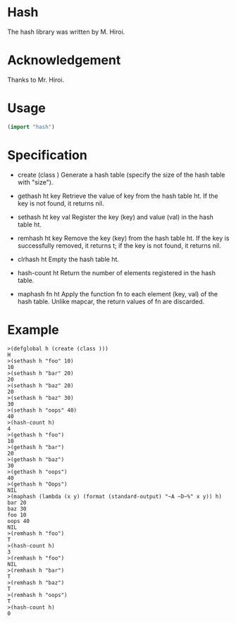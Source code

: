 # Hash 

The hash library was written by M. Hiroi.

# Acknowledgement
Thanks to Mr. Hiroi.

# Usage 

```lisp
(import "hash")

```

# Specification

- create (class <hash>)
Generate a hash table (specify the size of the hash table with "size").

- gethash ht key
Retrieve the value of key from the hash table ht. If the key is not found, it returns nil.

- sethash ht key val
Register the key (key) and value (val) in the hash table ht.

- remhash ht key
Remove the key (key) from the hash table ht. If the key is successfully removed, it returns t; if the key is not found, it returns nil.

- clrhash ht
Empty the hash table ht.

- hash-count ht
Return the number of elements registered in the hash table.

- maphash fn ht
Apply the function fn to each element (key, val) of the hash table. Unlike mapcar, the return values of fn are discarded.


# Example

```
>(defglobal h (create (class )))
H
>(sethash h "foo" 10)
10
>(sethash h "bar" 20)
20
>(sethash h "baz" 20)
20
>(sethash h "baz" 30)
30
>(sethash h "oops" 40)
40
>(hash-count h)
4
>(gethash h "foo")
10
>(gethash h "bar")
20
>(gethash h "baz")
30
>(gethash h "oops")
40
>(gethash h "Oops")
NIL
>(maphash (lambda (x y) (format (standard-output) "~A ~D~%" x y)) h)
bar 20
baz 30
foo 10
oops 40
NIL
>(remhash h "foo")
T
>(hash-count h)
3
>(remhash h "foo")
NIL
>(remhash h "bar")
T
>(remhash h "baz")
T
>(remhash h "oops")
T
>(hash-count h)
0

```
